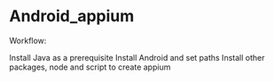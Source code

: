 # Android_appium

Workflow:

Install Java as a prerequisite
Install Android and set paths
Install other packages, node and script to create appium
